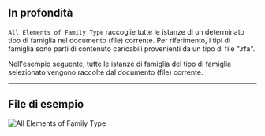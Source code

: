 ## In profondità
`All Elements of Family Type` raccoglie tutte le istanze di un determinato tipo di famiglia nel documento (file) corrente. Per riferimento, i tipi di famiglia sono parti di contenuto caricabili provenienti da un tipo di file ".rfa".

Nell'esempio seguente, tutte le istanze di famiglia del tipo di famiglia selezionato vengono raccolte dal documento (file) corrente.
___
## File di esempio

![All Elements of Family Type](./DSRevitNodesUI.ElementsOfFamilyType_img.jpg)

